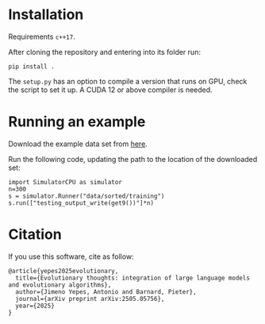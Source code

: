 # Installation

Requirements `c++17`.

After cloning the repository and entering into its folder run:

```
pip install .
```

The `setup.py` has an option to compile a version that runs on GPU, check the script to set it up.
A CUDA 12 or above compiler is needed.

# Running an example

Download the example data set from [here](https://github.com/ajjimeno/list-data).

Run the following code, updating the path to the location of the downloaded set:

```
import SimulatorCPU as simulator
n=300
s = simulator.Runner("data/sorted/training")
s.run(["testing_output_write(get9())"]*n)
```

# Citation

If you use this software, cite as follow:

```
@article{yepes2025evolutionary,
  title={Evolutionary thoughts: integration of large language models and evolutionary algorithms},
  author={Jimeno Yepes, Antonio and Barnard, Pieter},
  journal={arXiv preprint arXiv:2505.05756},
  year={2025}
}
```
